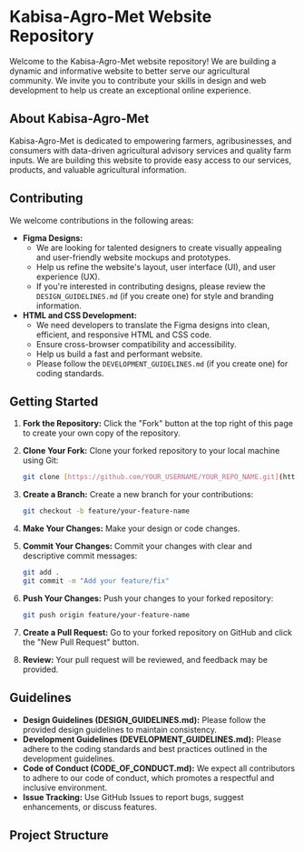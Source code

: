 # Kabisa-Agro-Met Website Repository

Welcome to the Kabisa-Agro-Met website repository! We are building a dynamic and informative website to better serve our agricultural community. We invite you to contribute your skills in design and web development to help us create an exceptional online experience.

## About Kabisa-Agro-Met

Kabisa-Agro-Met is dedicated to empowering farmers, agribusinesses, and consumers with data-driven agricultural advisory services and quality farm inputs. We are building this website to provide easy access to our services, products, and valuable agricultural information.

## Contributing

We welcome contributions in the following areas:

* **Figma Designs:**
    * We are looking for talented designers to create visually appealing and user-friendly website mockups and prototypes.
    * Help us refine the website's layout, user interface (UI), and user experience (UX).
    * If you're interested in contributing designs, please review the `DESIGN_GUIDELINES.md` (if you create one) for style and branding information.
* **HTML and CSS Development:**
    * We need developers to translate the Figma designs into clean, efficient, and responsive HTML and CSS code.
    * Ensure cross-browser compatibility and accessibility.
    * Help us build a fast and performant website.
    * Please follow the `DEVELOPMENT_GUIDELINES.md` (if you create one) for coding standards.

## Getting Started

1.  **Fork the Repository:** Click the "Fork" button at the top right of this page to create your own copy of the repository.
2.  **Clone Your Fork:** Clone your forked repository to your local machine using Git:

    ```bash
    git clone [https://github.com/YOUR_USERNAME/YOUR_REPO_NAME.git](https://www.google.com/search?q=https://github.com/YOUR_USERNAME/YOUR_REPO_NAME.git)
    ```

3.  **Create a Branch:** Create a new branch for your contributions:

    ```bash
    git checkout -b feature/your-feature-name
    ```

4.  **Make Your Changes:** Make your design or code changes.
5.  **Commit Your Changes:** Commit your changes with clear and descriptive commit messages:

    ```bash
    git add .
    git commit -m "Add your feature/fix"
    ```

6.  **Push Your Changes:** Push your changes to your forked repository:

    ```bash
    git push origin feature/your-feature-name
    ```

7.  **Create a Pull Request:** Go to your forked repository on GitHub and click the "New Pull Request" button.
8.  **Review:** Your pull request will be reviewed, and feedback may be provided.

## Guidelines

* **Design Guidelines (DESIGN_GUIDELINES.md):** Please follow the provided design guidelines to maintain consistency.
* **Development Guidelines (DEVELOPMENT_GUIDELINES.md):** Please adhere to the coding standards and best practices outlined in the development guidelines.
* **Code of Conduct (CODE_OF_CONDUCT.md):** We expect all contributors to adhere to our code of conduct, which promotes a respectful and inclusive environment.
* **Issue Tracking:** Use GitHub Issues to report bugs, suggest enhancements, or discuss features.

## Project Structure
